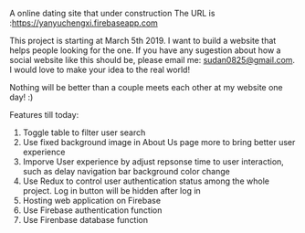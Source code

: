 A online dating site that under construction
The URL is :https://yanyuchengxi.firebaseapp.com


This project is starting at March 5th 2019. I want to build a website that helps people looking for the one. If you have any sugestion about how a social website like this should be, please email me: sudan0825@gmail.com. I would love to make your idea to the real world!

Nothing will be better than a couple meets each other at my website one day! :)

Features till today:
1. Toggle table to filter user search
2. Use fixed background image in About Us page more to bring better user experience
3. Imporve User experience by adjust repsonse time to user interaction, such as delay navigation bar background color change
4. Use Redux to control user authentication status among the whole project. Log in button will be hidden after log in 
5. Hosting web application on Firebase
6. Use Firebase authentication function
7. Use Firenbase database function 
